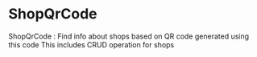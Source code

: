# ShopQrCode
ShopQrCode : Find info about shops based on QR code generated using this code
This includes CRUD operation for shops


